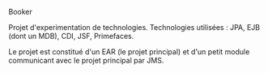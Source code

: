 Booker 

Projet d'experimentation de technologies. Technologies utilisées : JPA, EJB (dont un MDB), CDI, JSF, Primefaces.

Le projet est constitué d'un EAR (le projet principal) et d'un petit module communicant avec le projet principal par JMS.